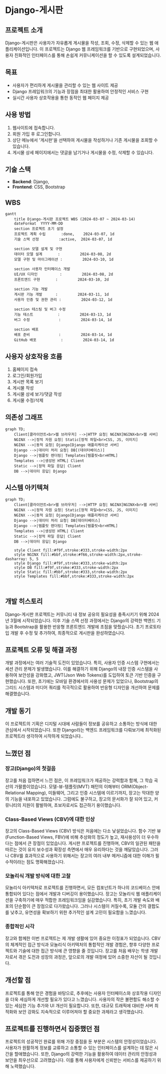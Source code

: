 # Django-게시판

## 프로젝트 소개
Django-게시판은 사용자가 자유롭게 게시물을 작성, 조회, 수정, 삭제할 수 있는 웹 애플리케이션입니다. 이 프로젝트는 Django 웹 프레임워크를 기반으로 구현되었으며, 사용자 친화적인 인터페이스를 통해 손쉽게 커뮤니케이션을 할 수 있도록 설계되었습니다.

## 목표
- 사용자가 편리하게 게시물을 관리할 수 있는 웹 사이트 제공
- Django 프레임워크의 기능과 장점을 최대한 활용하여 안정적인 서비스 구현
- 실시간 사용자 상호작용을 통한 동적인 웹 페이지 제공

## 사용 방법
1. 웹사이트에 접속합니다.
2. 회원 가입 후 로그인합니다.
3. 상단 메뉴에서 '게시판'을 선택하여 게시물을 작성하거나 기존 게시물을 조회할 수 있습니다.
4. 게시물 상세 페이지에서는 댓글을 남기거나 게시물을 수정, 삭제할 수 있습니다.

## 기술 스택
- **Backend**: Django, 
- **Frontend**:  CSS, Bootstrap

## WBS
```mermaid
gantt
    title Django-게시판 프로젝트 WBS (2024-03-07 ~ 2024-03-14)
    dateFormat  YYYY-MM-DD
    section 프로젝트 초기 설정
    프로젝트 계획 수립       :done,    2024-03-07, 1d
    기술 스택 선정         :active,  2024-03-07, 1d
    
    section 모델 설계 및 구현
    데이터 모델 설계       :         2024-03-08, 2d
    모델 구현 및 마이그레이션 :         2024-03-10, 1d
    
    section 사용자 인터페이스 개발
    UI/UX 디자인          :         2024-03-08, 2d
    프론트엔드 구현       :         2024-03-10, 2d
    
    section 기능 개발
    게시판 기능 개발      :         2024-03-11, 1d
    사용자 인증 및 권한 관리 :         2024-03-12, 1d
    
    section 테스팅 및 버그 수정
    기능 테스트           :         2024-03-13, 1d
    버그 수정             :         2024-03-14, 1d
    
    section 배포
    배포 준비             :         2024-03-14, 1d
    GitHub 배포           :         2024-03-14, 1d

```

## 사용자 상호작용 흐름
1. 홈페이지 접속
2. 로그인/회원가입
3. 게시판 목록 보기
4. 게시물 작성
5. 게시물 상세 보기/댓글 작성
6. 게시물 수정/삭제

## 의존성 그래프
```mermaid
graph TD;
    Client[클라이언트<br>웹 브라우저] -->|HTTP 요청| NGINX[NGINX<br>웹 서버]
    NGINX -->|정적 자원 요청| Static[정적 파일<br>CSS, JS, 이미지]
    NGINX -->|동적 요청| Django[Django 애플리케이션 서버]
    Django -->|데이터 처리 요청| DB[(데이터베이스)]
    Django -->|템플릿 렌더링| Templates[템플릿<br>HTML]
    Templates -->|생성된 HTML| Client
    Static -->|정적 파일 응답| Client
    DB -->|데이터 응답| Django

```

## 시스템 아키텍쳐
```mermaid
graph TD;
    Client[클라이언트<br>웹 브라우저] -->|HTTP 요청| NGINX[NGINX<br>웹 서버]
    NGINX -->|정적 자원 요청| Static[정적 파일<br>CSS, JS, 이미지]
    NGINX -->|동적 요청| Django[Django 애플리케이션 서버]
    Django -->|데이터 처리 요청| DB[데이터베이스]
    Django -->|템플릿 렌더링| Templates[템플릿<br>HTML]
    Templates -->|생성된 HTML| Client
    Static -->|정적 파일 응답| Client
    DB -->|데이터 응답| Django

    style Client fill:#f9f,stroke:#333,stroke-width:2px
    style NGINX fill:#bbf,stroke:#f66,stroke-width:2px,stroke-dasharray: 5, 5
    style Django fill:#f9f,stroke:#333,stroke-width:2px
    style DB fill:#f9f,stroke:#333,stroke-width:2px
    style Static fill:#bbf,stroke:#333,stroke-width:2px
    style Templates fill:#bbf,stroke:#333,stroke-width:2px



```


## 개발 히스토리
Django-게시판 프로젝트는 커뮤니티 내 정보 공유의 필요성을 충족시키기 위해 2024년 3월에 시작되었습니다.  이후 기술 스택 선정 과정에서는 Django의 강력한 백엔드 기능과 Bootstrap을 활용한 반응형 프론트엔드 개발에 초점을 맞췄습니다. 초기 프로토타입 개발 후 수정 및 추가하여, 최종적으로  게시판을 완성하였습니다.

## 프로젝트 오류 및 해결 과정
개발 과정에서는 여러 기술적 도전이 있었습니다. 특히, 사용자 인증 시스템 구현에서는 세션 관리 문제가 발생했습니다. 이를 해결하기 위해 Django의 내장 인증 시스템을 사용하여 보안성을 강화했고, JWT(Json Web Tokens)를 도입하여 토큰 기반 인증을 구현했습니다. 또한, 초기에는 모바일 환경에서의 사용성 문제가 있었으나, Bootstrap의 그리드 시스템과 미디어 쿼리를 적극적으로 활용하여 반응형 디자인을 개선하여 문제를 해결했습니다.

## 개발 동기
이 프로젝트의 기획은 디지털 시대에 사람들이 정보를 공유하고 소통하는 방식에 대한 관심에서 시작되었습니다. 또한 Django라는 백엔드 프레임워크를 다뤄보기에 최적화된 프로젝트라 생각하여 시작하게 되었습니다..

## 느꼈던 점

### 장고(Django)의 첫걸음
장고를 처음 접하면서 느낀 점은, 이 프레임워크가 제공하는 강력함과 함께, 그 학습 곡선의 가팔름이었습니다. 모델-뷰-템플릿(MVT) 패턴의 이해부터 ORM(Object-Relational Mapping), 미들웨어, 그리고 인증 시스템에 이르기까지, 장고는 막대한 양의 기능을 내포하고 있었습니다. 그럼에도 불구하고, 장고의 문서화가 잘 되어 있고, 커뮤니티의 지원이 활발하여, 초보자로서도 접근하기 용이했습니다.

### Class-Based Views (CBV)에 대한 인상
장고의 Class-Based Views (CBV) 방식은 처음에는 다소 낯설었습니다. 함수 기반 뷰(Function-Based Views, FBV)에 비해 추상화의 정도가 높고, 재사용성이 더 우수하다는 점에서 큰 장점이 있었습니다. 게시판 프로젝트를 진행하며, CBV의 일관된 패턴을 따르는 것이 유지 보수성과 확장성 측면에서 매우 유리하다는 것을 깨달았습니다. 그러나 CBV를 효과적으로 사용하기 위해서는 장고의 여러 내부 메커니즘에 대한 이해가 필수적이라는 점도 명확해졌습니다.

### 모놀리식 개발 방식에 대한 고찰
모놀리식 아키텍처로 프로젝트를 진행하면서, 모든 컴포넌트가 하나의 코드베이스 안에 통합되어 있다는 점에서 개발과 디버깅이 용이했습니다. 장고는 모놀리식 웹 애플리케이션을 구축하기에 매우 적합한 프레임워크임을 실감했습니다. 특히, 초기 개발 속도와 배포의 단순함이 큰 장점으로 다가왔습니다. 그러나 시스템이 커질수록, 모듈 간의 결합도를 낮추고, 유연성을 확보하기 위한 추가적인 설계 고민이 필요함을 느꼈습니다.

### 종합적인 시각
장고와 함께한 이번 프로젝트는 제 개발 생활에 있어 중요한 이정표가 되었습니다. CBV의 체계적인 접근 방식과 모놀리식 아키텍처의 통합적인 개발 경험은, 향후 다양한 프로젝트와 기술에 대한 접근 방식에 큰 영향을 줄 것입니다. 장고를 처음 배우는 학생 개발자로서 겪은 도전과 성장의 과정은, 앞으로의 개발 여정에 있어 소중한 자산이 될 것입니다.


## 개선할 점
프로젝트를 통해 얻은 경험을 바탕으로, 추후에는 사용자 인터페이스와 상호작용 디자인을 더욱 세심하게 개선할 필요가 있다고 느꼈습니다. 사용자의 작은 불편함도 해소할 수 있는 세심한 기능 추가와 UI 개선이 필요합니다. 또한, 대규모 트래픽에 대비한 서버 최적화와 보안 강화도 지속적으로 이루어져야 할 중요한 과제라고 생각했습니다.

## 프로젝트를 진행하면서 집중했던 점
프로젝트의 성공적인 완료를 위해 가장 중점을 둔 부분은 시스템의 안정성이었습니다. 사용자가 원활하게 정보를 교류하고 소통할 수 있는 인터페이스를 설계하는 데 많은 시간을 할애했습니다. 또한, Django의 강력한 기능을 활용하여 데이터 관리의 안정성과 보안을 최우선으로 고려했습니다. 이를 통해 사용자에게 신뢰받는 서비스를 제공하기 위해 노력했습니다.

